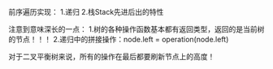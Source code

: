 前序遍历实现：
1.递归
2.栈Stack先进后出的特性

注意到意味深长的一点：
1.树的各种操作函数基本都有返回类型，返回的是当前树的节点！！！
2.递归中的拼接操作：node.left = operation(node.left)

对于二叉平衡树来说，所有的操作在最后都要刷新节点上的高度！
